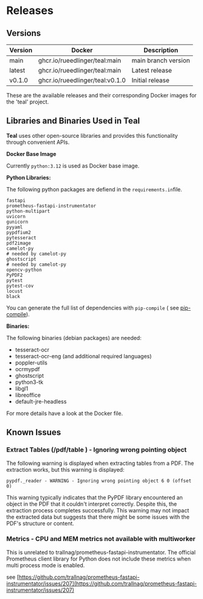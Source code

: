 # Releases

## Versions

| Version | Docker                          | Description         |
|---------|---------------------------------|---------------------|
| main    | ghcr.io/rueedlinger/teal:main   | main branch version |
| latest  | ghcr.io/rueedlinger/teal:main   | Latest release      |
| v0.1.0  | ghcr.io/rueedlinger/teal:v0.1.0 | Initial release     |

These are the available releases and their corresponding Docker images for the 'teal' project.

## Libraries and Binaries Used in Teal

**Teal** uses other open-source libraries and provides this functionality through convenient APIs.

**Docker Base Image**

Currently `python:3.12` is used as Docker base image.

**Python Libraries:**

The following python packages are defiend in the `requirements.in`file.

```text
fastapi
prometheus-fastapi-instrumentator
python-multipart
uvicorn
gunicorn
pyyaml
pypdfium2
pytesseract
pdf2image
camelot-py
# needed by camelot-py
ghostscript
# needed by camelot-py
opencv-python
PyPDF2
pytest
pytest-cov
locust
black
```

You can generate the full list of dependencies with `pip-compile` (
see [pip-compile](https://pip-tools.readthedocs.io/en/stable/)).

**Binaries:**

The following binaries (debian packages) are needed:

- tesseract-ocr
- tesseract-ocr-eng (and additional required languages)
- poppler-utils
- ocrmypdf
- ghostscript
- python3-tk
- libgl1
- libreoffice
- default-jre-headless

For more details have a look at the Docker file.

## Known Issues

### Extract Tables (/pdf/table ) - Ignoring wrong pointing object

The following warning is displayed when extracting tables from a PDF. The extraction works, but this warning is
displayed:

```
pypdf._reader - WARNING - Ignoring wrong pointing object 6 0 (offset 0)
```

This warning typically indicates that the PyPDF library encountered an object in the PDF that it couldn't interpret
correctly. Despite this, the extraction process completes successfully. This warning may not impact the extracted data
but suggests that there might be some issues with the PDF's structure or content.

### Metrics - CPU and MEM metrics not available with multiworker

This is unrelated to trallnag/prometheus-fastapi-instrumentator. The official Prometheus client library for Python does
not include these metrics when multi process mode is enabled.

see [https://github.com/trallnag/prometheus-fastapi-instrumentator/issues/207](https://github.com/trallnag/prometheus-fastapi-instrumentator/issues/207)
